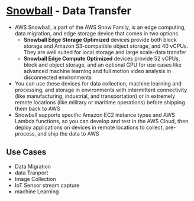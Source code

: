 # [Snowball](https://aws.amazon.com/snowball/) - Data Transfer

* AWS Snowball, a part of the AWS Snow Family, is an edge computing, data migration, and edge storage device that comes in two options
    * **Snowball Edge Storage Optimized** devices provide both block storage and Amazon S3-compatible object storage, and 40 vCPUs. They are well suited for local storage and large scale-data transfer
    * **Snowball Edge Compute Optimized** devices provide 52 vCPUs, block and object storage, and an optional GPU for use cases like advanced machine learning and full motion video analysis in disconnected environments
* You can use these devices for data collection, machine learning and processing, and storage in environments with intermittent connectivity (like manufacturing, industrial, and transportation) or in extremely remote locations (like military or maritime operations) before shipping them back to AWS
* Snowball supports specific Amazon EC2 instance types and AWS Lambda functions, so you can develop and test in the AWS Cloud, then deploy applications on devices in remote locations to collect, pre-process, and ship the data to AWS

## Use Cases
* Data Migration
* data Tranport
* Image Collection
* IoT Sensor stream capture
* machine Learning